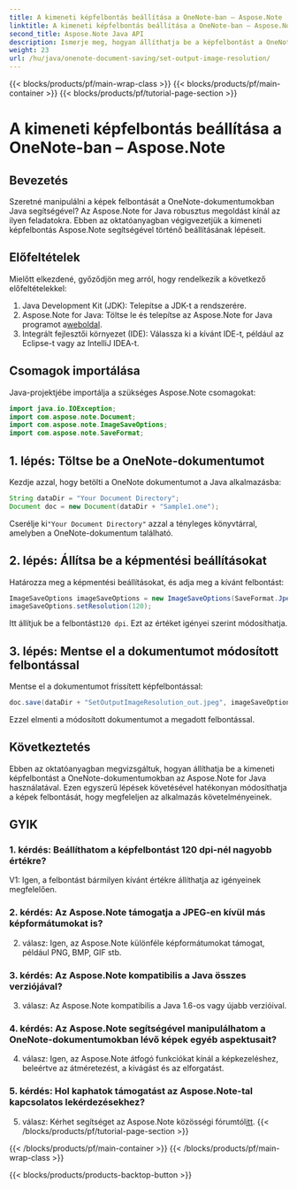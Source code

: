 ```yaml
---
title: A kimeneti képfelbontás beállítása a OneNote-ban – Aspose.Note
linktitle: A kimeneti képfelbontás beállítása a OneNote-ban – Aspose.Note
second_title: Aspose.Note Java API
description: Ismerje meg, hogyan állíthatja be a képfelbontást a OneNote-dokumentumokban az Aspose.Note for Java segítségével. Kövesse lépésről lépésre útmutatónkat az egyszerű megvalósítás érdekében
weight: 23
url: /hu/java/onenote-document-saving/set-output-image-resolution/
---
```


{{< blocks/products/pf/main-wrap-class >}}
{{< blocks/products/pf/main-container >}}
{{< blocks/products/pf/tutorial-page-section >}}

# A kimeneti képfelbontás beállítása a OneNote-ban – Aspose.Note

## Bevezetés

Szeretné manipulálni a képek felbontását a OneNote-dokumentumokban Java segítségével? Az Aspose.Note for Java robusztus megoldást kínál az ilyen feladatokra. Ebben az oktatóanyagban végigvezetjük a kimeneti képfelbontás Aspose.Note segítségével történő beállításának lépéseit.

## Előfeltételek

Mielőtt elkezdené, győződjön meg arról, hogy rendelkezik a következő előfeltételekkel:

1. Java Development Kit (JDK): Telepítse a JDK-t a rendszerére.
2. Aspose.Note for Java: Töltse le és telepítse az Aspose.Note for Java programot a[weboldal](https://releases.aspose.com/note/java/).
3. Integrált fejlesztői környezet (IDE): Válassza ki a kívánt IDE-t, például az Eclipse-t vagy az IntelliJ IDEA-t.

## Csomagok importálása

Java-projektjébe importálja a szükséges Aspose.Note csomagokat:

```java
import java.io.IOException;
import com.aspose.note.Document;
import com.aspose.note.ImageSaveOptions;
import com.aspose.note.SaveFormat;
```

## 1. lépés: Töltse be a OneNote-dokumentumot

Kezdje azzal, hogy betölti a OneNote dokumentumot a Java alkalmazásba:

```java
String dataDir = "Your Document Directory";
Document doc = new Document(dataDir + "Sample1.one");
```

 Cserélje ki`"Your Document Directory"` azzal a tényleges könyvtárral, amelyben a OneNote-dokumentum található.

## 2. lépés: Állítsa be a képmentési beállításokat

Határozza meg a képmentési beállításokat, és adja meg a kívánt felbontást:

```java
ImageSaveOptions imageSaveOptions = new ImageSaveOptions(SaveFormat.Jpeg);
imageSaveOptions.setResolution(120);
```

 Itt állítjuk be a felbontást`120 dpi`. Ezt az értéket igényei szerint módosíthatja.

## 3. lépés: Mentse el a dokumentumot módosított felbontással

Mentse el a dokumentumot frissített képfelbontással:

```java
doc.save(dataDir + "SetOutputImageResolution_out.jpeg", imageSaveOptions);
```

Ezzel elmenti a módosított dokumentumot a megadott felbontással.

## Következtetés

Ebben az oktatóanyagban megvizsgáltuk, hogyan állíthatja be a kimeneti képfelbontást a OneNote-dokumentumokban az Aspose.Note for Java használatával. Ezen egyszerű lépések követésével hatékonyan módosíthatja a képek felbontását, hogy megfeleljen az alkalmazás követelményeinek.


## GYIK

### 1. kérdés: Beállíthatom a képfelbontást 120 dpi-nél nagyobb értékre?

V1: Igen, a felbontást bármilyen kívánt értékre állíthatja az igényeinek megfelelően.

### 2. kérdés: Az Aspose.Note támogatja a JPEG-en kívül más képformátumokat is?

2. válasz: Igen, az Aspose.Note különféle képformátumokat támogat, például PNG, BMP, GIF stb.

### 3. kérdés: Az Aspose.Note kompatibilis a Java összes verziójával?

3. válasz: Az Aspose.Note kompatibilis a Java 1.6-os vagy újabb verzióival.

### 4. kérdés: Az Aspose.Note segítségével manipulálhatom a OneNote-dokumentumokban lévő képek egyéb aspektusait?

4. válasz: Igen, az Aspose.Note átfogó funkciókat kínál a képkezeléshez, beleértve az átméretezést, a kivágást és az elforgatást.

### 5. kérdés: Hol kaphatok támogatást az Aspose.Note-tal kapcsolatos lekérdezésekhez?

 5. válasz: Kérhet segítséget az Aspose.Note közösségi fórumtól[itt](https://forum.aspose.com/c/note/28).
{{< /blocks/products/pf/tutorial-page-section >}}

{{< /blocks/products/pf/main-container >}}
{{< /blocks/products/pf/main-wrap-class >}}

{{< blocks/products/products-backtop-button >}}
